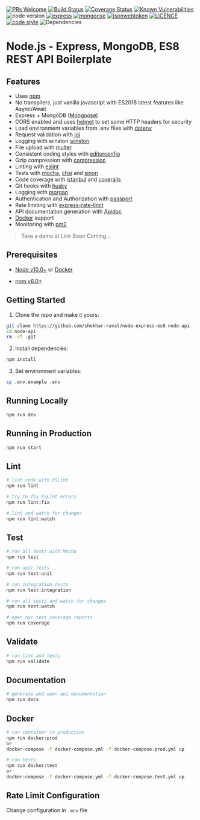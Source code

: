 [![PRs Welcome](https://img.shields.io/badge/PRs-welcome-brightgreen.svg?style=flat-square)](http://makeapullrequest.com)
[![Build Status](https://travis-ci.org/shekhar-raval/node-express-es8.svg?branch=master)](https://travis-ci.org/shekhar-raval/node-express-es8)
[![Coverage Status](https://coveralls.io/repos/github/shekhar-raval/node-express-es8/badge.svg?branch=master)](https://coveralls.io/github/shekhar-raval/node-express-es8?branch=master)
[![Known Vulnerabilities](https://snyk.io/test/github/shekhar-raval/node-express-es8/badge.svg?targetFile=package.json)](https://snyk.io/test/github/shekhar-raval/node-express-es8?targetFile=package.json)
![node version](https://img.shields.io/badge/node-%3E=%2012.0.0-brightgreen.svg)
[![express](https://img.shields.io/badge/express-4.17.1-orange.svg)](https://github.com/expressjs/express)
[![mongoose](https://img.shields.io/badge/mongoose-5.7.7-red.svg)](https://mongoosejs.com/)
[![jsonwebtoken](https://img.shields.io/badge/jsonwebtoken-8.5.1-green.svg)](https://github.com/auth0/node-jsonwebtoken)
[![LICENCE](https://img.shields.io/github/license/shekhar-raval/node-express-es8)](https://img.shields.io/github/license/shekhar-raval/node-express-es8)
[![code style](https://img.shields.io/badge/eslint--config--standard-%5E12.0.0-blue.svg)](https://github.com/standard/eslint-config-standard)
![Dependencies](https://img.shields.io/badge/dependencies-up%20to%20date-brightgreen.svg)

# Node.js - Express, MongoDB, ES8 REST API Boilerplate

## Features

- Uses [npm](https://npmjs.com)
- No transpilers, just vanilla javascript with ES2018 latest features like Async/Await
- Express + MongoDB ([Mongoose](http://mongoosejs.com/))
- CORS enabled and uses [helmet](https://github.com/helmetjs/helmet) to set some HTTP headers for security
- Load environment variables from .env files with [dotenv](https://github.com/rolodato/dotenv-safe)
- Request validation with [joi](https://github.com/hapijs/joi)
- Logging with winston [winston](https://github.com/winstonjs/winston)
- File upload with [multer](https://www.npmjs.com/package/multer)
- Consistent coding styles with [editorconfig](http://editorconfig.org)
- Gzip compression with [compression](https://github.com/expressjs/compression)
- Linting with [eslint](http://eslint.org)
- Tests with [mocha](https://mochajs.org), [chai](http://chaijs.com) and [sinon](http://sinonjs.org)
- Code coverage with [istanbul](https://istanbul.js.org) and [coveralls](https://coveralls.io)
- Git hooks with [husky](https://github.com/typicode/husky)
- Logging with [morgan](https://github.com/expressjs/morgan)
- Authentication and Authorization with [passport](http://passportjs.org)
- Rate limiting with [express-rate-limit](https://www.npmjs.com/package/express-rate-limit)
- API documentation generation with [Apidoc](http://apidocjs.com)
- [Docker](https://www.docker.com/) support
- Monitoring with [pm2](https://github.com/Unitech/pm2)

> Take a demo at Link Soon Coming...

## Prerequisites

- [Node v10.0+](https://nodejs.org/en/download/current/) or [Docker](https://www.docker.com/)

- [npm v6.0+](https://www.npmjs.com)

## Getting Started

1. Clone the repo and make it yours:

```bash
git clone https://github.com/shekhar-raval/node-express-es8 node-api
cd node-api
rm -rf .git
```

2. Install dependencies:

```bash
npm install
```

3. Set environment variables:

```bash
cp .env.example .env
```

## Running Locally

```bash
npm run dev
```

## Running in Production

```bash
npm run start
```

## Lint

```bash
# lint code with ESLint
npm run lint

# try to fix ESLint errors
npm run lint:fix

# lint and watch for changes
npm run lint:watch
```

## Test

```bash
# run all tests with Mocha
npm run test

# run unit tests
npm run test:unit

# run integration tests
npm run test:integration

# run all tests and watch for changes
npm run test:watch

# open nyc test coverage reports
npm run coverage
```

## Validate

```bash
# run lint and tests
npm run validate
```

## Documentation

```bash
# generate and open api documentation
npm run docs
```

## Docker

```bash
# run container in production
npm run docker:prod
or
docker-compose -f docker-compose.yml -f docker-compose.prod.yml up

# run tests
npm run docker:test
or
docker-compose -f docker-compose.yml -f docker-compose.test.yml up
```

## Rate Limit Configuration

Change configuration in `.env` file
